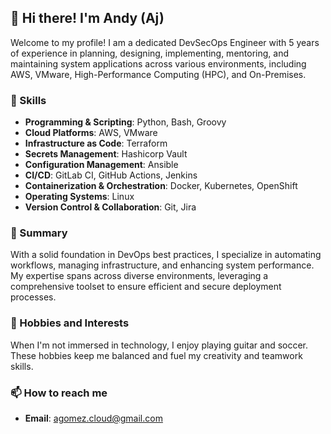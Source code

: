 ## 👋 Hi there! I'm Andy (Aj)

Welcome to my profile! I am a dedicated DevSecOps Engineer with 5 years of experience in planning, designing, implementing, mentoring, and maintaining system applications across various environments, including AWS, VMware, High-Performance Computing (HPC), and On-Premises.

### 🔧 Skills
- **Programming & Scripting**: Python, Bash, Groovy
- **Cloud Platforms**: AWS, VMware
- **Infrastructure as Code**: Terraform
- **Secrets Management**: Hashicorp Vault
- **Configuration Management**: Ansible
- **CI/CD**: GitLab CI, GitHub Actions, Jenkins
- **Containerization & Orchestration**: Docker, Kubernetes, OpenShift
- **Operating Systems**: Linux
- **Version Control & Collaboration**: Git, Jira

### 🌟 Summary
With a solid foundation in DevOps best practices, I specialize in automating workflows, managing infrastructure, and enhancing system performance. My expertise spans across diverse environments, leveraging a comprehensive toolset to ensure efficient and secure deployment processes. 

### 🎸 Hobbies and Interests
When I'm not immersed in technology, I enjoy playing guitar and soccer. These hobbies keep me balanced and fuel my creativity and teamwork skills.

### 📫 How to reach me
- **Email**: agomez.cloud@gmail.com
